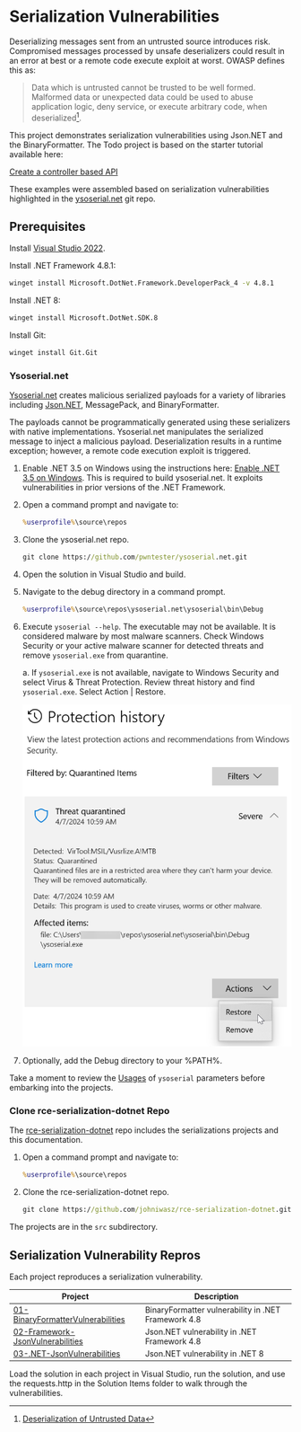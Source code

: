 # Serialization Vulnerabilities

Deserializing messages sent from an untrusted source introduces risk. Compromised messages processed by unsafe deserializers could result in an error at best or a    remote code execute exploit at worst. OWASP defines this as:

>Data which is untrusted cannot be trusted to be well formed. Malformed data or unexpected data could be used to abuse application logic, deny service, or execute arbitrary code, when deserialized[^1].

[^1]: [Deserialization of Untrusted Data](https://owasp.org/www-community/vulnerabilities/Deserialization_of_untrusted_data?WT.mc_id=MVP_337682)

This project demonstrates serialization vulnerabilities using Json.NET and the BinaryFormatter. The Todo project is based on the starter tutorial available here:

[Create a controller based API](https://learn.microsoft.com/en-us/aspnet/core/tutorials/first-web-api?view=aspnetcore-7.0&tabs=visual-studio&WT.mc_id=MVP_337682)

These examples were assembled based on serialization vulnerabilities highlighted in the [ysoserial.net](https://github.com/pwntester/ysoserial.net) git repo.

## Prerequisites

Install [Visual Studio 2022](https://learn.microsoft.com/en-us/visualstudio/install/use-command-line-parameters-to-install-visual-studio?view=vs-2022&WT.mc_id=MVP_337682).

Install .NET Framework 4.8.1:

``` bat
winget install Microsoft.DotNet.Framework.DeveloperPack_4 -v 4.8.1
```

Install .NET 8:

``` bat
winget install Microsoft.DotNet.SDK.8
```

Install Git:

``` bat
winget install Git.Git
```

### Ysoserial.net

[Ysoserial.net](https://github.com/pwntester/ysoserial.net) creates malicious serialized payloads for a variety of libraries including [Json.NET](https://www.newtonsoft.com/json), MessagePack, and BinaryFormatter.

The payloads cannot be programmatically generated using these serializers with native implementations. Ysoserial.net manipulates the serialized message to inject a malicious payload. Deserialization results in a runtime exception; however, a remote code execution exploit is triggered.

1. Enable .NET 3.5 on Windows using the instructions here: [Enable .NET 3.5 on Windows](https://learn.microsoft.com/en-us/dotnet/framework/install/dotnet-35-windows?WT.mc_id=MVP_337682). This is required to build ysoserial.net. It exploits vulnerabilities in prior versions of the .NET Framework.

1. Open a command prompt and navigate to:

    ``` bat
    %userprofile%\source\repos
    ```

1. Clone the ysoserial.net repo.

    ``` bat
    git clone https://github.com/pwntester/ysoserial.net.git
    ```

1. Open the solution in Visual Studio and build.

1. Navigate to the debug directory in a command prompt.

    ``` bat
    %userprofile%\source\repos\ysoserial.net\ysoserial\bin\Debug
    ```

1. Execute `ysoserial --help`. The executable may not be available. It is considered malware by most malware scanners. Check Windows Security or your active malware scanner for detected threats and remove `ysoserial.exe` from quarantine.

    a. If `ysoserial.exe` is not available, navigate to Windows Security and select Virus & Threat Protection. Review threat history and find `ysoserial.exe`. Select Action | Restore.

    ![ysoserial quarantined](./images/ysoserial01.png "ysoserial quarantined")

1. Optionally, add the Debug directory to your %PATH%.

Take a moment to review the [Usages](https://github.com/pwntester/ysoserial.net?tab=readme-ov-file#usage) of `ysoserial` parameters before embarking into the projects.

### Clone rce-serialization-dotnet Repo

The [rce-serialization-dotnet](https://github.com/johniwasz/rce-serialization-dotnet) repo includes the serializations projects and this documentation.

1. Open a command prompt and navigate to:

    ``` bat
    %userprofile%\source\repos
    ```

1. Clone the rce-serialization-dotnet repo.

    ``` bat
    git clone https://github.com/johniwasz/rce-serialization-dotnet.git
    ```

The projects are in the `src` subdirectory.

## Serialization Vulnerability Repros

Each project reproduces a serialization vulnerability.

| Project | Description |
| --- | --- |
| [01-BinaryFormatterVulnerabilities](./BinarySerialization.md) | BinaryFormatter vulnerability in .NET Framework 4.8 |
| [02-Framework-JsonVulnerabilities](./JSONSerialization.md) | Json.NET vulnerability in .NET Framework 4.8 |
| [03-.NET-JsonVulnerabilities](./NET8JSON.md) | Json.NET vulnerability in .NET 8 |

Load the solution in each project in Visual Studio, run the solution, and use the requests.http in the Solution Items folder to walk through the vulnerabilities.
